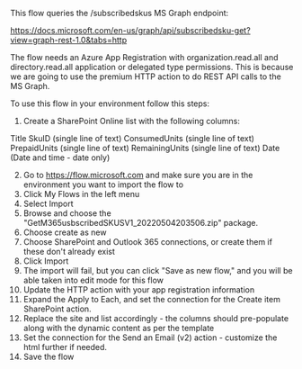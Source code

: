 This flow queries the /subscribedskus MS Graph endpoint:

https://docs.microsoft.com/en-us/graph/api/subscribedsku-get?view=graph-rest-1.0&tabs=http

The flow needs an Azure App Registration with organization.read.all and directory.read.all application or delegated type permissions. This is because we are going to use the premium HTTP action to do REST API calls to the MS Graph.

To use this flow in your environment follow this steps:

1. Create a SharePoint Online list with the following columns:

Title
SkuID (single line of text)
ConsumedUnits (single line of text)
PrepaidUnits (single line of text)
RemainingUnits (single line of text)
Date (Date and time - date only)

2. Go to https://flow.microsoft.com and make sure you are in the environment you want to import the flow to
3. Click My Flows in the left menu
4. Select Import
5. Browse and choose the "GetM365usbscribedSKUSV1_20220504203506.zip" package.
6. Choose create as new
7. Choose SharePoint and Outlook 365 connections, or create them if these don't already exist
8. Click Import
9. The import will fail, but you can click "Save as new flow," and you will be able taken into edit mode for this flow
10. Update the HTTP action with your app registration information
11. Expand the Apply to Each, and set the connection for the Create item SharePoint action.
12. Replace the site and list accordingly - the columns should pre-populate along with the dynamic content as per the template
13. Set the connection for the Send an Email (v2) action - customize the html further if needed.
14. Save the flow
